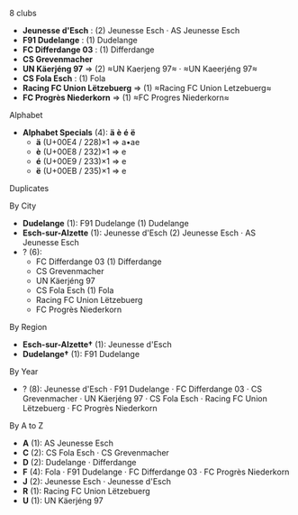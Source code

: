8 clubs

- **Jeunesse d'Esch** : (2) Jeunesse Esch · AS Jeunesse Esch
- **F91 Dudelange** : (1) Dudelange
- **FC Differdange 03** : (1) Differdange
- **CS Grevenmacher**
- **UN Käerjéng 97** ⇒ (2) ≈UN Kaerjeng 97≈ · ≈UN Kaeerjéng 97≈
- **CS Fola Esch** : (1) Fola
- **Racing FC Union Lëtzebuerg** ⇒ (1) ≈Racing FC Union Letzebuerg≈
- **FC Progrès Niederkorn** ⇒ (1) ≈FC Progres Niederkorn≈




Alphabet

- **Alphabet Specials** (4):  **ä**  **è**  **é**  **ë** 
  - **ä** (U+00E4 / 228)×1 ⇒ a•ae
  - **è** (U+00E8 / 232)×1 ⇒ e
  - **é** (U+00E9 / 233)×1 ⇒ e
  - **ë** (U+00EB / 235)×1 ⇒ e




Duplicates





By City

- **Dudelange** (1): F91 Dudelange  (1) Dudelange
- **Esch-sur-Alzette** (1): Jeunesse d'Esch  (2) Jeunesse Esch · AS Jeunesse Esch
- ? (6): 
  - FC Differdange 03  (1) Differdange
  - CS Grevenmacher 
  - UN Käerjéng 97 
  - CS Fola Esch  (1) Fola
  - Racing FC Union Lëtzebuerg 
  - FC Progrès Niederkorn 




By Region

- **Esch-sur-Alzette†** (1):   Jeunesse d'Esch
- **Dudelange†** (1):   F91 Dudelange




By Year

- ? (8):   Jeunesse d'Esch · F91 Dudelange · FC Differdange 03 · CS Grevenmacher · UN Käerjéng 97 · CS Fola Esch · Racing FC Union Lëtzebuerg · FC Progrès Niederkorn






By A to Z

- **A** (1): AS Jeunesse Esch
- **C** (2): CS Fola Esch · CS Grevenmacher
- **D** (2): Dudelange · Differdange
- **F** (4): Fola · F91 Dudelange · FC Differdange 03 · FC Progrès Niederkorn
- **J** (2): Jeunesse Esch · Jeunesse d'Esch
- **R** (1): Racing FC Union Lëtzebuerg
- **U** (1): UN Käerjéng 97




